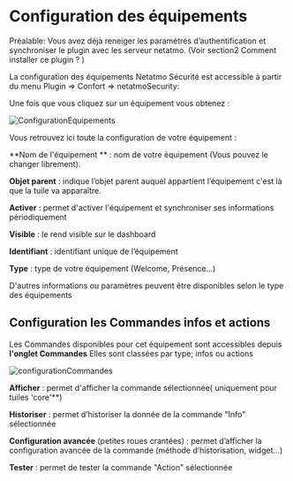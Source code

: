 
# Configuration des équipements

Préalable: Vous avez déjà reneiger les paramétrés d’authentification et synchroniser le plugin avec les serveur netatmo.
(Voir section2 Comment installer ce plugin ? )

La configuration des équipements Netatmo Sécurité est accessible à partir du menu Plugin => Confort => netatmoSecurity:


Une fois que vous cliquez sur un équipement vous obtenez :

![ConfigurationEquipements](https://limad.github.io/plugins-docs/plugin-netatmoSecurity/images/netatmoSecurity_doc4.PNG)


Vous retrouvez ici toute la configuration de votre équipement :

**Nom de l'équipement ** : nom de votre équipement (Vous pouvez le changer librement).

**Objet parent** : indique l’objet parent auquel appartient l’équipement c'est là que la tuile va apparaître.

**Activer** : permet d'activer l'équipement et synchroniser ses informations périodiquement

**Visible** : le rend visible sur le dashboard

**Identifiant** : identifiant unique de l’équipement

**Type** : type de votre équipement (Welcome, Présence...)

D'autres informations ou paramètres peuvent être disponibles selon le type des équipements


## Configuration les Commandes infos et actions

Les Commandes disponibles pour cet équipement sont accessibles depuis **l'onglet Commandes**
Elles sont classées par type; infos ou actions

![configurationCommandes](https://limad.github.io/plugins-docs/plugin-netatmoSecurity/images/netatmoSecurity_doc6.PNG)


**Afficher** : permet d'afficher la commande sélectionnée( uniquement pour tuiles 'core'**)

**Historiser** : permet d’historiser la donnée de la commande "Info" sélectionnée

**Configuration avancée** (petites roues crantées) : permet d’afficher la configuration avancée de la commande (méthode d’historisation, widget…)

**Tester** : permet de tester la commande "Action" sélectionnée
	
	
